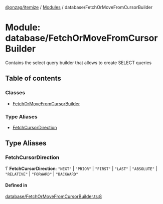[@onzag/itemize](../README.md) / [Modules](../modules.md) / database/FetchOrMoveFromCursorBuilder

# Module: database/FetchOrMoveFromCursorBuilder

Contains the select query builder that allows to create SELECT queries

## Table of contents

### Classes

- [FetchOrMoveFromCursorBuilder](../classes/database_FetchOrMoveFromCursorBuilder.FetchOrMoveFromCursorBuilder.md)

### Type Aliases

- [FetchCursorDirection](database_FetchOrMoveFromCursorBuilder.md#fetchcursordirection)

## Type Aliases

### FetchCursorDirection

Ƭ **FetchCursorDirection**: ``"NEXT"`` \| ``"PRIOR"`` \| ``"FIRST"`` \| ``"LAST"`` \| ``"ABSOLUTE"`` \| ``"RELATIVE"`` \| ``"FORWARD"`` \| ``"BACKWARD"``

#### Defined in

[database/FetchOrMoveFromCursorBuilder.ts:8](https://github.com/onzag/itemize/blob/59702dd5/database/FetchOrMoveFromCursorBuilder.ts#L8)
